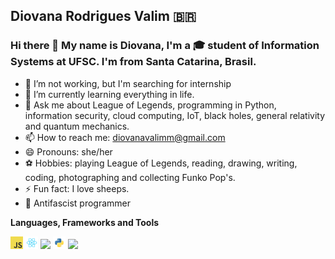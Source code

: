## Diovana Rodrigues Valim :brazil:
### Hi there 👋 My name is Diovana, I'm a 🎓 student of Information Systems at UFSC. I'm from Santa Catarina, Brasil. 

- 🔭 I’m not working, but I'm searching for internship
- 🌱 I’m currently learning everything in life.
- 💬 Ask me about League of Legends, programming in Python, information security, cloud computing, IoT, black holes, general relativity and quantum mechanics.
- 📫 How to reach me: diovanavalimm@gmail.com
- 😄 Pronouns: she/her
- ⚽ Hobbies: playing League of Legends, reading, drawing, writing, coding, photographing and collecting Funko Pop's.
- ⚡ Fun fact: I love sheeps.
- 🏴󠁧󠁢󠁥󠁮󠁧󠁿 Antifascist programmer

**Languages, Frameworks and Tools**

<code><img height="20" src="https://raw.githubusercontent.com/github/explore/80688e429a7d4ef2fca1e82350fe8e3517d3494d/topics/javascript/javascript.png"></code>
<code><img height="20" src="https://raw.githubusercontent.com/github/explore/80688e429a7d4ef2fca1e82350fe8e3517d3494d/topics/react/react.png"></code>
<code><img height="20" src="https://cdn4.iconfinder.com/data/icons/logos-and-brands/512/285_R_Project_logo-512.png"></code>
<code><img height="20" src="https://raw.githubusercontent.com/github/explore/80688e429a7d4ef2fca1e82350fe8e3517d3494d/topics/python/python.png"></code>
<code><img height="20" src="https://www.ifpe.edu.br/campus/palmares/noticias/curso-de-extensao-em-java/javalogo.png"></code>
